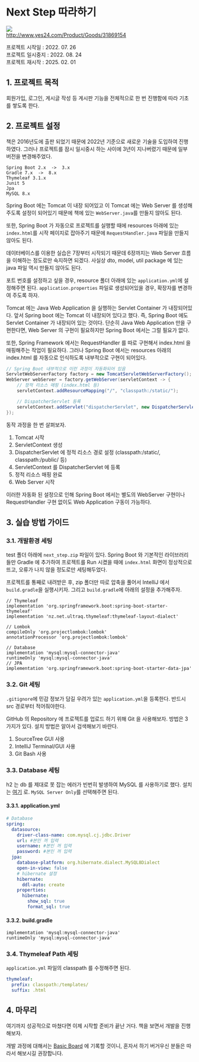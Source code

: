 # Next Step 따라하기
![](http://image.yes24.com/momo/TopCate935/MidCate008/93474058.jpg)  
http://www.yes24.com/Product/Goods/31869154

프로젝트 시작일 : 2022. 07. 26<br>
프로젝트 일시중지 : 2022. 08. 24<br>
프로젝트 재시작 : 2025. 02. 01<br>


## 1. 프로젝트 목적
회원가입, 로그인, 게시글 작성 등 게시판 기능을 전체적으로 한 번 진행함에 따라 기초를 쌓도록 한다.


## 2. 프로젝트 설정
책은 2016년도에 출판 되었기 때문에 2022년 기준으로 새로운 기술을 도입하여 진행하였다. 그러나 프로젝트를 잠시 일시중시 하는 사이에 3년이 지나버렸기 때문에 일부 버전을 변경해주었다.
```
Spring Boot 2.x  ->  3.x
Gradle 7.x  ->  8.x
Thymeleaf 3.1.x
Junit 5
Jpa 
MySQL 8.x
```
Spring Boot 에는 Tomcat 이 내장 되어있고 이 Tomcat 에는 Web Server 를 생성해주도록 설정이 되어있기 때문에 책에 있는 `WebServer.java`를 만들지 않아도 된다.

또한, Spring Boot 가 자동으로 프로젝트를 실행할 때에 resources 아래에 있는 `index.html`를 시작 페이지로 잡아주기 때문에 `RequestHandler.java` 파일을 만들지 않아도 된다.

데이터베이스를 이용한 실습은 7장부터 시작되기 때문데 6장까지는 Web Server 흐름을 이해하는 정도로만 숙지하면 되겠다. 사실상 dto, model, util package 에 있는 java 파일 역시 만들지 않아도 된다.

포트 번호를 설정하고 싶을 경우, resource 폴더 아래에 있는 `application.yml`에 설정해주면 된다. `application.properties` 파일로 생성되어있을 경우, 확장자를 변경하여 주도록 하자.

Tomcat 에는 Java Web Application 을 실행하는 Servlet Container 가 내장되어있다. 앞서 Spring boot 에는 Tomcat 이 내장되어 있다고 했다. 즉, Spring Boot 에도 Servlet Container 가 내장되어 있는 것이다. 단순히 Java Web Application 만을 구현한다면, Web Server 의 구현이 필요하지만 Spring Boot 에서는 그럴 필요가 없다.

또한, Spring Framework 에서는 RequestHandler 를 따로 구현해서 index.html 을 매핑해주는 작업이 필요하다. 그러나 Spring Boot 에서는 resources 아래의 index.html 를 자동으로 인식하도록 내부적으로 구현이 되어있다.

```java
// Spring Boot 내부적으로 이런 과정이 자동화되어 있음
ServletWebServerFactory factory = new TomcatServletWebServerFactory();
WebServer webServer = factory.getWebServer(servletContext -> {
    // 정적 리소스 매핑 (index.html 등)
    servletContext.addResourceMapping("/", "classpath:/static/");

    // DispatcherServlet 등록
    servletContext.addServlet("dispatcherServlet", new DispatcherServlet(applicationContext));
});
```

동작 과정을 한 번 살펴보자.

1) Tomcat 시작
2) ServletContext 생성
3) DispatcherServlet 에 정적 리소스 경로 설정 (classpath:/static/, classpath:/public/ 등)
4) ServletContext 를 DispatcherServlet 에 등록
5) 정적 리소스 매핑 완료
6) Web Server 시작

이러한 자동화 된 설정으로 인해 Spring Boot 에서는 별도의 WebServer 구현이나 RequestHandler 구현 없이도 Web Application 구동이 가능하다.


## 3. 실습 방법 가이드
### 3.1. 개발환경 세팅
test 폴더 아래에 `next_step.zip` 파일이 있다. Spring Boot 와 기본적인 라이브러리들만 Gradle 에 추가하여 프로젝트를 Run 시켰을 때에 `index.html` 화면이 정상적으로 뜨고, 오류가 나지 않을 정도로만 세팅해두었다.

프로젝트를 통째로 내려받은 후, zip 폴더만 따로 압축을 풀어서 IntelliJ 에서 `build.gradle`을 실행시키자. 그리고 `build.gradle`에 아래의 설정을 추가해주자.

```thymeleafexpressions
// Thymeleaf
implementation 'org.springframework.boot:spring-boot-starter-thymeleaf'
implementation 'nz.net.ultraq.thymeleaf:thymeleaf-layout-dialect'

// Lombok
compileOnly 'org.projectlombok:lombok'
annotationProcessor 'org.projectlombok:lombok'

// Database
implementation 'mysql:mysql-connector-java'
runtimeOnly 'mysql:mysql-connector-java'
// JPA
implementation 'org.springframework.boot:spring-boot-starter-data-jpa'
```

### 3.2. Git 세팅
`.gitignore`에 민감 정보가 담길 우려가 있는 `application.yml`을 등록한다. 반드시 src 경로부터 적어줘야한다.

GitHub 의 Repository 에 프로젝트를 업로드 하기 위해 Git 을 사용해보자. 방법은 3가지가 있다. 설치 방법은 알아서 검색해보기 바란다.
1. SourceTree GUI 사용
2. IntelliJ Terminal/GUI 사용
3. Git Bash 사용

### 3.3. Database 세팅
h2 는 db 를 제대로 못 잡는 에러가 빈번히 발생하여 MySQL 를 사용하기로 했다. 설치는 [여기](https://dev.mysql.com/downloads/installer/) 로. `MySQL Server Only`를 선택해주면 된다.
#### 3.3.1. application.yml
```yaml
# Database
spring:
  datasource:
    driver-class-name: com.mysql.cj.jdbc.Driver
    url: #본인 꺼 입력
    username: #본인 꺼 입력
    password: #본인 꺼 입력
  jpa:
    database-platform: org.hibernate.dialect.MySQL8Dialect
    open-in-view: false
    # hibernate 설정
    hibernate:
      ddl-auto: create
    properties:
      hibernate:
        show_sql: true
        format_sql: true
```
#### 3.3.2. build.gradle
```thymeleafexpressions
implementation 'mysql:mysql-connector-java'
runtimeOnly 'mysql:mysql-connector-java'
```

### 3.4. Thymeleaf Path 세팅
`application.yml` 파일의 classpath 를 수정해주면 된다.
```yaml
thymeleaf:
  prefix: classpath:/templates/
  suffix: .html
```


## 4. 마무리
여기까지 성공적으로 마쳤다면 이제 시작할 준비가 끝난 거다. 책을 보면서 개발을 진행해보자.

개발 과정에 대해서는 [Basic Board](https://haema-dev.tistory.com/category/Project/Basic%20Board) 에 기록할 것이니, 혼자서 하기 버거우신 분들은 따라서 해보시길 권장합니다.